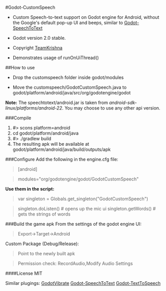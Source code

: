 #Godot-CustomSpeech
- Custom Speech-to-text support on Godot engine for Android, without the Google's default pop-up UI and beeps, similar to [Godot-SpeechToText](https://github.com/literaldumb/Godot-SpeechToText)

- Godot version 2.0 stable.

- Copyright [TeamKrishna](http://teamkrishna.in)

- Demonstrates usage of runOnUiThread()

##How to use
- Drop the customspeech folder inside godot/modules

- Move the customspeech/GodotCustomSpeech.java to godot/platform/android/java/src/org/godotengine/godot

**Note:** The speechtotext/android.jar is taken from  *android-sdk-linux/platforms/android-22*. You may choose to use any other api version.

###Compile
1. #> scons platform=android
2. cd godot/platform/android/java
3. #> ./gradlew build
4. The resulting apk will be available at godot/platform/android/java/build/outputs/apk
 
###Configure
Add the following in the engine.cfg file:

> [android]

> modules="org/godotengine/godot/GodotCustomSpeech"

**Use them in the script:**

> var singleton = Globals.get_singleton("GodotCustomSpeech")

> singleton.doListen() # opens up the mic ui
> singleton.getWords() # gets the strings of words 

###Build the game apk
From the settings of the godot engine UI:

> Export->Target->Android


Custom Package (Debug/Release):
> Point to the newly built apk

> Permission check: RecordAudio,Modify Audio Settings

####License
MIT


Similar plugings: [GodotVibrate](https://github.com/literaldumb/GodotVibrate)
[Godot-SpeechToText](https://github.com/literaldumb/Godot-SpeechToText)
[Godot-TextToSpeech](https://github.com/literaldumb/Godot-TextToSpeech)

